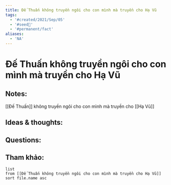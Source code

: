 ```yaml
---
title: Đế Thuấn không truyền ngôi cho con mình mà truyền cho Hạ Vũ
tags:
  - '#created/2021/Sep/05'
  - '#seed🥜'
  - '#permanent/fact'
aliases:
  - 'NA'
---
```

# Đế Thuấn không truyền ngôi cho con mình mà truyền cho Hạ Vũ

## Notes:
[[Đế Thuấn]] không truyền ngôi cho con mình mà truyền cho [[Hạ Vũ]]

## Ideas & thoughts:

## Questions:


## Tham khảo:
```dataview
list
from [[Đế Thuấn không truyền ngôi cho con mình mà truyền cho Hạ Vũ]]
sort file.name asc
```